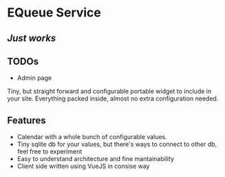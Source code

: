 # EQueue Service
## _Just works_

## TODOs

- Admin page

Tiny, but straight forward and configurable portable widget to include in your site.
Everything packed inside, almost no extra configuration needed.

## Features

- Calendar with a whole bunch of configurable values.
- Tiny sqlite db for your values, but there's ways to connect to other db, feel free to experiment
- Easy to understand architecture and fine mantainability
- Client side written using VueJS in consise way

